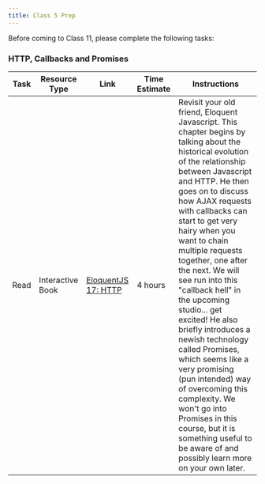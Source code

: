 ```yaml
---
title: Class 5 Prep
---
```


Before coming to Class 11, please complete the following tasks:


### HTTP, Callbacks and Promises
Task | Resource Type | Link | Time Estimate | Instructions
-----|---------------|------|---------------|-------------
Read | Interactive Book | [EloquentJS 17: HTTP][eloquent-17] | 4 hours | Revisit your old friend, Eloquent Javascript. This chapter begins by talking about the historical evolution of the relationship between Javascript and HTTP. He then goes on to discuss how AJAX requests with callbacks can start to get very hairy when you want to chain multiple requests together, one after the next. We will see run into this "callback hell" in the upcoming studio... get excited! He also briefly introduces a newish technology called Promises, which seems like a very promising (pun intended) way of overcoming this complexity. We won't go into Promises in this course, but it is something useful to be aware of and possibly learn more on your own later.

[eloquent-17]: http://eloquentjavascript.net/17_http.html
